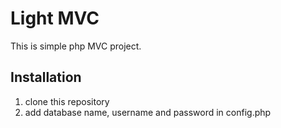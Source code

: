 # Light MVC

This is simple php MVC project.

## Installation
1. clone this repository
2. add database name, username and password in config.php





